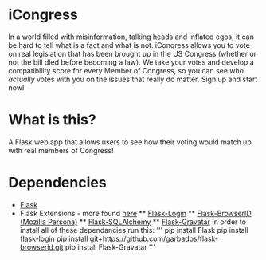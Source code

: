 iCongress
=========
In a world filled with misinformation, talking heads and inflated egos, it can be hard to tell what is a fact and what is not. iCongress allows you to vote on real legislation that has been brought up in the US Congress (whether or not the bill died before becoming a law). We take your votes and develop a compatibility score for every Member of Congress, so you can see who <i>actually</i> votes with you on the issues that really do matter. Sign up and start now!
# What is this?
A Flask web app that allows users to see how their voting would match up with real members of Congress!
# Dependencies
* [Flask](http://flask.pocoo.org/)
* Flask Extensions - more found [here](http://flask.pocoo.org/extensions/)
** [Flask-Login](https://flask-login.readthedocs.org/en/latest/)
** [Flask-BrowserID (Mozilla Persona)](https://github.com/garbados/flask-browserid)
** [Flask-SQLAlchemy](http://pythonhosted.org/Flask-SQLAlchemy/)
** [Flask-Gravatar](http://pythonhosted.org/Flask-Gravatar/)
In order to install all of these dependancies run this:
'''
pip install Flask
pip install flask-login
pip install git+https://github.com/garbados/flask-browserid.git
pip install Flask-Gravatar
'''
